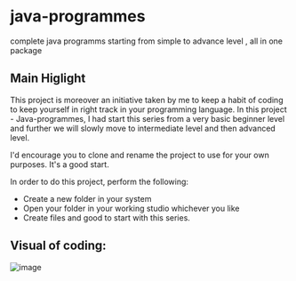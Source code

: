 # java-programmes
complete java programms  starting from simple to advance level , all in one package 

## Main Higlight  
This project is moreover an initiative taken by me  to keep a habit of coding to keep yourself in right track in your programming language. In this project - Java-programmes, I had start this series from a very basic beginner level and further we will slowly move to intermediate level and then advanced level. 

I'd encourage you to clone and rename the project to use for your own purposes. It's a good start.

In order to do this project, perform the following: 

* Create a new folder in your system 
* Open your folder in your working studio whichever you like
* Create files and good to start with this series.

## Visual of coding: 
![image](https://github.com/CodewithRajDeep/java-programmes/assets/121842502/917d36c8-0a0b-4255-9c90-7d1f5f20cb8c) 






